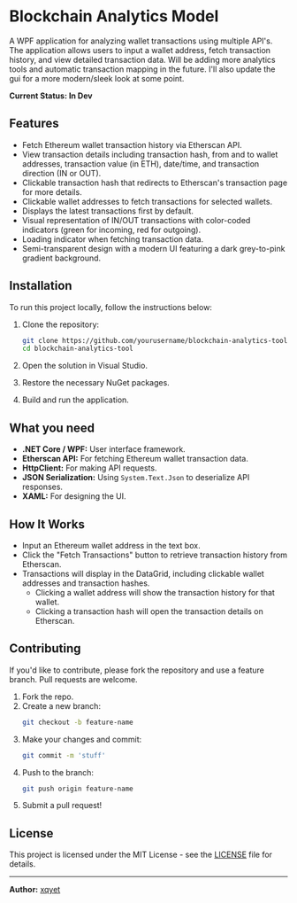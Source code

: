 # Blockchain Analytics Model

A WPF application for analyzing wallet transactions using multiple API's. The application allows users to input a wallet address, fetch transaction history, and view detailed transaction data. Will be adding more analytics tools and automatic transaction mapping in the future. I'll also update the gui for a more modern/sleek look at some point.

**Current Status: In Dev**

## Features

- Fetch Ethereum wallet transaction history via Etherscan API.
- View transaction details including transaction hash, from and to wallet addresses, transaction value (in ETH), date/time, and transaction direction (IN or OUT).
- Clickable transaction hash that redirects to Etherscan's transaction page for more details.
- Clickable wallet addresses to fetch transactions for selected wallets.
- Displays the latest transactions first by default.
- Visual representation of IN/OUT transactions with color-coded indicators (green for incoming, red for outgoing).
- Loading indicator when fetching transaction data.
- Semi-transparent design with a modern UI featuring a dark grey-to-pink gradient background.






## Installation

To run this project locally, follow the instructions below:

1. Clone the repository:
    ```bash
    git clone https://github.com/yourusername/blockchain-analytics-tool.git
    cd blockchain-analytics-tool
    ```

2. Open the solution in Visual Studio.

3. Restore the necessary NuGet packages.

4. Build and run the application.

## What you need 

- **.NET Core / WPF:** User interface framework.
- **Etherscan API:** For fetching Ethereum wallet transaction data.
- **HttpClient:** For making API requests.
- **JSON Serialization:** Using `System.Text.Json` to deserialize API responses.
- **XAML:** For designing the UI.
  
## How It Works

- Input an Ethereum wallet address in the text box.
- Click the "Fetch Transactions" button to retrieve transaction history from Etherscan.
- Transactions will display in the DataGrid, including clickable wallet addresses and transaction hashes.
  - Clicking a wallet address will show the transaction history for that wallet.
  - Clicking a transaction hash will open the transaction details on Etherscan.

## Contributing

If you'd like to contribute, please fork the repository and use a feature branch. Pull requests are welcome.

1. Fork the repo.
2. Create a new branch:
    ```bash
    git checkout -b feature-name
    ```
3. Make your changes and commit:
    ```bash
    git commit -m 'stuff'
    ```
4. Push to the branch:
    ```bash
    git push origin feature-name
    ```
5. Submit a pull request!

## License

This project is licensed under the MIT License - see the [LICENSE](LICENSE) file for details.

---

**Author:** [xqyet](https://xqyet.dev/)  

